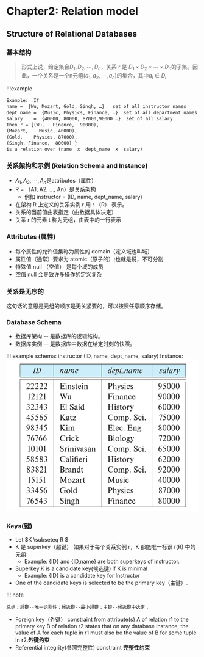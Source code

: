 # Chapter2: Relation model

## Structure of Relational Databases

### 基本结构

>形式上说，给定集合$D_1,D_2,\cdots,D_n$，关系 r 是 $D_1\times D_2\times \cdots \times D_n$的子集。因此，一个关系是一个n元组$(a_1,a_2,\cdots,a_n)$的集合，其中$a_i\in D_i$

!!!example

    Example:  If
    name =  {Wu, Mozart, Gold, Singh, …}   set of all instructor names 
    dept_name =  {Music, Physics, Finance, …}  set of all department names
    salary    =  {40000, 80000, 87000,90000 …}  set of all salary 
    Then r = {(Wu,   Finance,  90000), 
    (Mozart,    Music, 40000),
    (Gold,    Physics, 87000),
    (Singh, Finance,  80000) }           
    is a relation over (name  x  dept_name  x  salary)
### 关系架构和示例 (Relation Schema and Instance)

+ $A_1,A_2,\cdots,A_n$是attributes（属性）
+ R = （A1, A2, …, An）是关系架构
  + 例如 instructor  = (ID,  name, dept_name, salary)
+ 在架构 R 上定义的关系实例 r 用 r （R） 表示。
+ 关系的当前值由表指定（由数据具体决定）
+ 关系 r 的元素 t 称为元组，由表中的一行表示

### Attributes (属性)

+ 每个属性的允许值集称为属性的 domain（定义域也叫域）
+ 属性值（通常）要求为 atomic（原子的）;也就是说，不可分割
+ 特殊值 null （空值） 是每个域的成员
+ 空值 null 会导致许多操作的定义复杂

### 关系是无序的    

这句话的意思是元组的顺序是无关紧要的，可以按照任意顺序存储。

### Database Schema

+ 数据库架构 -- 是数据库的逻辑结构。
+ 数据库实例 -- 是数据库中数据在给定时刻的快照。
  
!!! example
    schema:   instructor (ID, name, dept_name, salary)
    Instance:
    ![alt text](image-1.png)

### Keys(键)

+ Let $K \subseteq R $
+ K 是 superkey（超键） 如果对于每个关系实例 r，K 都能唯一标识 r(R) 中的元组
  + Example:  {ID} and {ID,name} are both superkeys of instructor.
+ Superkey K is a candidate key(候选键)  if K is minimal
  + Example:  {ID} is a candidate key for Instructor
+ One of the candidate keys is selected to be the primary key（主键）.

!!! note

    总结：超键--唯一识别性；候选键--最小超键；主键--候选键中选定；

+ Foreign key（外键） constraint  from attribute(s) A  of  relation r1 to the primary  key  B  of  relation r2 states that on any database instance, the value of A for each tuple in r1 must also be the value of B for some tuple in r2.**外键约束** 
+ Referential integrity(参照完整性) constraint  **完整性约束**

